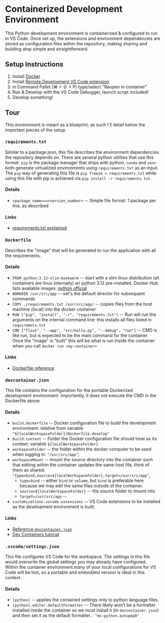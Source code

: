 # Containerized Development Environment

This Python development environment is containerized & configured to run in VS Code. Once set up, the extensions and environment dependencies are stored as configuration files within the repository, making sharing and building atop simple and straightforward.

## Setup Instructions

1. Install [Docker](https://docs.docker.com/desktop/install/mac-install/)
2. Install [Remote Development VS Code extension](https://marketplace.visualstudio.com/items?itemName=ms-vscode-remote.vscode-remote-extensionpack)
3. in Command Pallet (⌘ + ⇧ + P) type/select "Reopen in container"
4. Run & Develop with the VS Code Debugger, launch script included!
5. Develop something!

## Tour

This environment is meant as a blueprint; as such I'll detail below the important pieces of the setup.

### `requirements.txt`

Similar to a package.json, this file describes the environment dependencies the repository depends on. There are several python utilities that use this format: `pip` is the package manager that ships with python, `conda` and `venv` both generate virtualized environments using `requirements.txt` as an input. The `pip` way of generating this file is `pip freeze > requirements.txt` while using this file with pip is achieved via `pip install -r requirements.txt`.

#### Details

- `<package_name>==<version_number>` -- Simple file format: 1 package per line, as described

#### Links
- [requirements.txt explained](https://www.freecodecamp.org/news/python-requirementstxt-explained/)

### `Dockerfile`

Describes the "image" that will be generated to run the application with all the requirements.

#### Details
- `FROM python:3.12-slim-bookworm` -- start with a slim linux distribution (all containers are linux internally) w/ python 3.12 pre-installed. Docker Hub lists available images: [python official](https://hub.docker.com/_/python/)
- `WORKDIR /usr/src/app` -- set's the default director for subsequent commands
- `COPY ./requirements.txt /usr/src/app/` -- copies files from the host machine (local) into the docker container
- `RUN ["pip", "install", "-r", "requirements.txt"]` -- Run will run the arguments on the internal command line: this installs all files listed in `requiremnts.txt`
- `CMD ["flask", "--app", "src/hello.py", "--debug", "run"]` -- CMD is like run, but is expected to be the main command for the container. Once the "image" is "built" this will be what is run inside the container when you call `docker run <my-container>`

#### Links

- [Dockerfile reference](https://docs.docker.com/engine/reference/builder)

### `devcontainer.json`

This file contains the configuration for the portable Dockerized development environment. Importantly, it does not execute the CMD in the Dockerfile above

#### Details

- `build.dockerfile` -- Docker configuration file to build the development environment: relative from variable `"${localWorkspaceFolder}/Dockerfile.develop"`
- `build.context` -- Folder the Docker configuration file should treat as its context: variable `${localWorkspaceFolder}`
- `workspaceFolder` -- the folder within the docker computer to be used when logging in: `"/usr/src/app"`,
- `workspaceMount` -- mount the source directory into the container such that editing within the container updates the same host file, think of them as shared: `"type=bind,source=${localWorkspaceFolder},target=/usr/src/app"`,
    - `type=bind` -- either `bind` or `volume`, but `bind` is preferable here because we may edit the same files outside of the container.
    - `source=${localWorkspaceFolder}` -- the source folder to mount into
    - `target=/usr/src/app` --
- `customizations.vscode.extensions` -- VS Code extensions to be installed as the development environment is built:

#### Links
- [Reference `devcontainer.json`](https://containers.dev/implementors/json_reference/)
- [Dev Containers tutorial](https://code.visualstudio.com/docs/devcontainers/tutorial)

### `.vscode/settings.json`

This file configures VS Code for the workspace.
The settings in this file would overwrite the global settings you may already have configured.
Within the container environment many of your local configurations for VS Code will be lost, so a portable and embedded version is ideal in this context.

#### Details

- `[python]` -- applies the contained settings only to python language files.
- `[python].editor.defaultFormatter` -- There likely won't be a formatter installed inside the container so we must install it (in `devcontainer.json`) and then set it as the default formatter. : `"ms-python.autopep8"`
